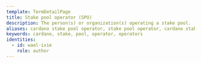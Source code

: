 ```yaml
---
template: TermDetailPage
title: Stake pool operator (SPO)
description: The person(s) or organization(s) operating a stake pool.
aliases: cardano stake pool operator, stake pool operator, cardano stake pool operators
keywords: cardano, stake, pool, operator, operators
identities:
  - id: wael-ivie
    role: author
---
```

